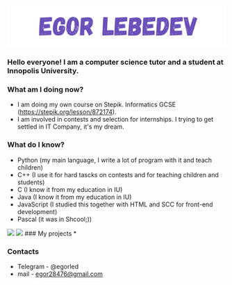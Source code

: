 <p align="center">

  <img weight="100%" src="https://github.com/EgorLeb/EgorLeb/blob/main/egorlebedev.jpg">

</p>

### Hello everyone! I am a computer science tutor and a student at Innopolis University. 

### What am I doing now?
* I am doing my own course on Stepik. Informatics GCSE (https://stepik.org/lesson/872174).
* I am involved in contests and selection for internships. I trying to get settled in IT Company, it's my dream.

### What do I know?
* Python (my main language, I write a lot of program with it and teach children)
* C++ (I use it for hard tascks on contests and for teaching children and students)
* C (I know it from my education in IU)
* Java (I know it from my education in IU)
* JavaScript (I studied this together with HTML and SCC for front-end development)
* Pascal (it was in Shcool;))
<img weight="100%" src="https://github.com/EgorLeb/EgorLeb/blob/main/%D0%A1.jpg">
<img weight="100%" src="https://github.com/EgorLeb/EgorLeb/blob/main/%D0%A1%2B%2B.png">
### My projects
* 

### Contacts
* Telegram - @egorled
* mail - egor28476@gmail.com

